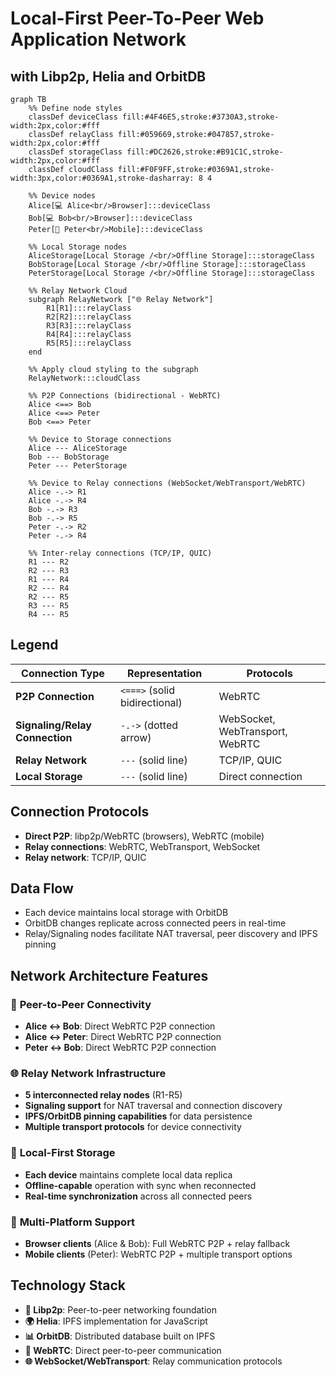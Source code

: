 # Local-First Peer-To-Peer Web Application Network
## with Libp2p, Helia and OrbitDB

```mermaid
graph TB
    %% Define node styles
    classDef deviceClass fill:#4F46E5,stroke:#3730A3,stroke-width:2px,color:#fff
    classDef relayClass fill:#059669,stroke:#047857,stroke-width:2px,color:#fff
    classDef storageClass fill:#DC2626,stroke:#B91C1C,stroke-width:2px,color:#fff
    classDef cloudClass fill:#F0F9FF,stroke:#0369A1,stroke-width:3px,color:#0369A1,stroke-dasharray: 8 4
    
    %% Device nodes
    Alice[💻 Alice<br/>Browser]:::deviceClass
    Bob[💻 Bob<br/>Browser]:::deviceClass
    Peter[📱 Peter<br/>Mobile]:::deviceClass
    
    %% Local Storage nodes
    AliceStorage[Local Storage /<br/>Offline Storage]:::storageClass
    BobStorage[Local Storage /<br/>Offline Storage]:::storageClass
    PeterStorage[Local Storage /<br/>Offline Storage]:::storageClass
    
    %% Relay Network Cloud
    subgraph RelayNetwork ["🌐 Relay Network"]
        R1[R1]:::relayClass
        R2[R2]:::relayClass
        R3[R3]:::relayClass
        R4[R4]:::relayClass
        R5[R5]:::relayClass
    end
    
    %% Apply cloud styling to the subgraph
    RelayNetwork:::cloudClass
    
    %% P2P Connections (bidirectional - WebRTC)
    Alice <==> Bob
    Alice <==> Peter
    Bob <==> Peter
    
    %% Device to Storage connections
    Alice --- AliceStorage
    Bob --- BobStorage
    Peter --- PeterStorage
    
    %% Device to Relay connections (WebSocket/WebTransport/WebRTC)
    Alice -.-> R1
    Alice -.-> R4
    Bob -.-> R3
    Bob -.-> R5
    Peter -.-> R2
    Peter -.-> R4
    
    %% Inter-relay connections (TCP/IP, QUIC)
    R1 --- R2
    R2 --- R3
    R1 --- R4
    R2 --- R4
    R2 --- R5
    R3 --- R5
    R4 --- R5
```

## Legend

| Connection Type | Representation | Protocols |
|----------------|----------------|-----------|
| **P2P Connection** | `<===>` (solid bidirectional) | WebRTC |
| **Signaling/Relay Connection** | `-.->` (dotted arrow) | WebSocket, WebTransport, WebRTC |
| **Relay Network** | `---` (solid line) | TCP/IP, QUIC |
| **Local Storage** | `---` (solid line) | Direct connection |

## Connection Protocols

- **Direct P2P**: libp2p/WebRTC (browsers), WebRTC (mobile)
- **Relay connections**: WebRTC, WebTransport, WebSocket
- **Relay network**: TCP/IP, QUIC

## Data Flow

- Each device maintains local storage with OrbitDB
- OrbitDB changes replicate across connected peers in real-time
- Relay/Signaling nodes facilitate NAT traversal, peer discovery and IPFS pinning

## Network Architecture Features

### 🔗 **Peer-to-Peer Connectivity**
- **Alice ↔ Bob**: Direct WebRTC P2P connection
- **Alice ↔ Peter**: Direct WebRTC P2P connection  
- **Peter ↔ Bob**: Direct WebRTC P2P connection

### 🌐 **Relay Network Infrastructure**
- **5 interconnected relay nodes** (R1-R5)
- **Signaling support** for NAT traversal and connection discovery
- **IPFS/OrbitDB pinning capabilities** for data persistence
- **Multiple transport protocols** for device connectivity

### 💾 **Local-First Storage**
- **Each device** maintains complete local data replica
- **Offline-capable** operation with sync when reconnected  
- **Real-time synchronization** across all connected peers

### 📱 **Multi-Platform Support**
- **Browser clients** (Alice & Bob): Full WebRTC P2P + relay fallback
- **Mobile clients** (Peter): WebRTC P2P + multiple transport options

## Technology Stack

- **🔗 Libp2p**: Peer-to-peer networking foundation
- **🌍 Helia**: IPFS implementation for JavaScript  
- **📊 OrbitDB**: Distributed database built on IPFS
- **🔄 WebRTC**: Direct peer-to-peer communication
- **🌐 WebSocket/WebTransport**: Relay communication protocols
